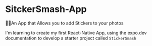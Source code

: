 # SitckerSmash-App
📸🌟An App that Allows you to add Stickers to your photos

I'm learning to create my first React-Native App, using the expo.dev documentation to develop a starter project called `StickerSmash`
